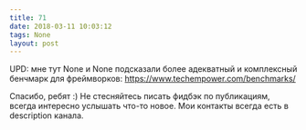 ```yaml
---
title: 71
date: 2018-03-11 10:03:12
tags: None
layout: post
---
```


UPD: мне тут None и None подсказали более адекватный и комплексный бенчмарк для фреймворков:
<https://www.techempower.com/benchmarks/>

Спасибо, ребят :) Не стесняйтесь писать фидбэк по публикациям, всегда интересно услышать что-то новое. Мои контакты всегда есть в description канала.
